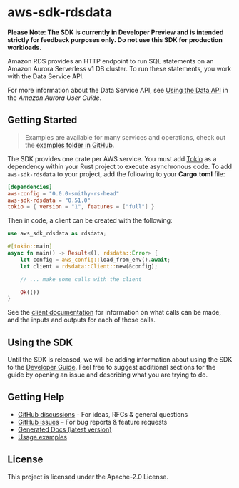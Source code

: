 # aws-sdk-rdsdata

**Please Note: The SDK is currently in Developer Preview and is intended strictly for
feedback purposes only. Do not use this SDK for production workloads.**

Amazon RDS provides an HTTP endpoint to run SQL statements on an Amazon Aurora Serverless v1 DB cluster. To run these statements, you work with the Data Service API.

For more information about the Data Service API, see [Using the Data API](https://docs.aws.amazon.com/AmazonRDS/latest/AuroraUserGuide/data-api.html) in the _Amazon Aurora User Guide_.

## Getting Started

> Examples are available for many services and operations, check out the
> [examples folder in GitHub](https://github.com/awslabs/aws-sdk-rust/tree/main/examples).

The SDK provides one crate per AWS service. You must add [Tokio](https://crates.io/crates/tokio)
as a dependency within your Rust project to execute asynchronous code. To add `aws-sdk-rdsdata` to
your project, add the following to your **Cargo.toml** file:

```toml
[dependencies]
aws-config = "0.0.0-smithy-rs-head"
aws-sdk-rdsdata = "0.51.0"
tokio = { version = "1", features = ["full"] }
```

Then in code, a client can be created with the following:

```rust
use aws_sdk_rdsdata as rdsdata;

#[tokio::main]
async fn main() -> Result<(), rdsdata::Error> {
    let config = aws_config::load_from_env().await;
    let client = rdsdata::Client::new(&config);

    // ... make some calls with the client

    Ok(())
}
```

See the [client documentation](https://docs.rs/aws-sdk-rdsdata/latest/aws_sdk_rdsdata/client/struct.Client.html)
for information on what calls can be made, and the inputs and outputs for each of those calls.

## Using the SDK

Until the SDK is released, we will be adding information about using the SDK to the
[Developer Guide](https://docs.aws.amazon.com/sdk-for-rust/latest/dg/welcome.html). Feel free to suggest
additional sections for the guide by opening an issue and describing what you are trying to do.

## Getting Help

* [GitHub discussions](https://github.com/awslabs/aws-sdk-rust/discussions) - For ideas, RFCs & general questions
* [GitHub issues](https://github.com/awslabs/aws-sdk-rust/issues/new/choose) – For bug reports & feature requests
* [Generated Docs (latest version)](https://awslabs.github.io/aws-sdk-rust/)
* [Usage examples](https://github.com/awslabs/aws-sdk-rust/tree/main/examples)

## License

This project is licensed under the Apache-2.0 License.

